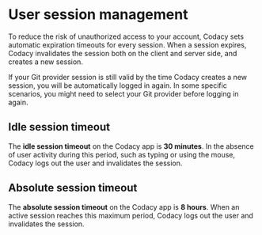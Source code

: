 # User session management

To reduce the risk of unauthorized access to your account, Codacy sets automatic expiration timeouts for every session. When a session expires, Codacy invalidates the session both on the client and server side, and creates a new session.

If your Git provider session is still valid by the time Codacy creates a new session, you will be automatically logged in again. In some specific scenarios, you might need to select your Git provider before logging in again.

## Idle session timeout

The **idle session timeout** on the Codacy app is **30 minutes**. In the absence of user activity during this period, such as typing or using the mouse, Codacy logs out the user and invalidates the session.

## Absolute session timeout

The **absolute session timeout** on the Codacy app is **8 hours**. When an active session reaches this maximum period, Codacy logs out the user and invalidates the session.
